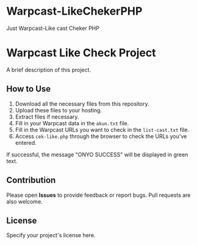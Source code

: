 # Warpcast-LikeChekerPHP
Just Warpcast-Like cast Cheker PHP
# Warpcast Like Check Project

A brief description of this project.

## How to Use

1. Download all the necessary files from this repository.
2. Upload these files to your hosting.
3. Extract files if necessary.
4. Fill in your Warpcast data in the `akun.txt` file.
5. Fill in the Warpcast URLs you want to check in the `list-cast.txt` file.
6. Access `cek-like.php` through the browser to check the URLs you've entered.

If successful, the message "ONYO SUCCESS" will be displayed in green text.

## Contribution

Please open **Issues** to provide feedback or report bugs. Pull requests are also welcome.

## License

Specify your project's license here.
